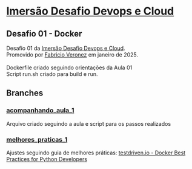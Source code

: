 # [Imersão Desafio Devops e Cloud](https://imersao.devopspro.com.br/)

## Desafio 01 - Docker
Desafio 01 da [Imersão Desafio Devops e Cloud](https://imersao.devopspro.com.br/). <br/>
Promovido por [Fabricio Veronez](https://www.youtube.com/@fabricioveronez) em janeiro de 2025.<br/>
<br/>
Dockerfile criado seguindo orientações da Aula 01<br/>
Script run.sh criado para build e run.<br/>

## Branches<br/>
### [acompanhando_aula_1](https://github.com/Math-SA/desafio-devops-conversao-distancia/tree/acompanhando_aula_1) 
Arquivo criado seguindo a aula e script para os passos realizados<br/>
### [melhores_praticas_1](https://github.com/Math-SA/desafio-devops-conversao-distancia/tree/melhores_praticas_1)
Ajustes seguindo guia de melhores práticas: [testdriven.io - Docker Best Practices for Python Developers](https://testdriven.io/blog/docker-best-practices/)

